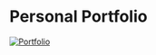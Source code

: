 # Personal Portfolio

[![Portfolio](https://img.shields.io/badge/Portfolio-Visit%20it%20Link!-blue)](https://sudhanshubharti.netlify.app)
